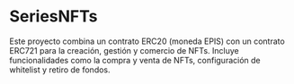 # SeriesNFTs
Este proyecto combina un contrato ERC20 (moneda EPIS) con un contrato ERC721 para la creación, gestión y comercio de NFTs. Incluye funcionalidades como la compra y venta de NFTs, configuración de whitelist y retiro de fondos.
